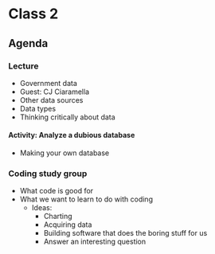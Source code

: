 # Class 2

## Agenda

### Lecture

* Government data
* Guest: CJ Ciaramella
* Other data sources
* Data types
* Thinking critically about data

#### Activity: Analyze a dubious database

* Making your own database

### Coding study group
* What code is good for
* What we want to learn to do with coding
    - Ideas:
        + Charting
        + Acquiring data
        + Building software that does the boring stuff for us
        + Answer an interesting question